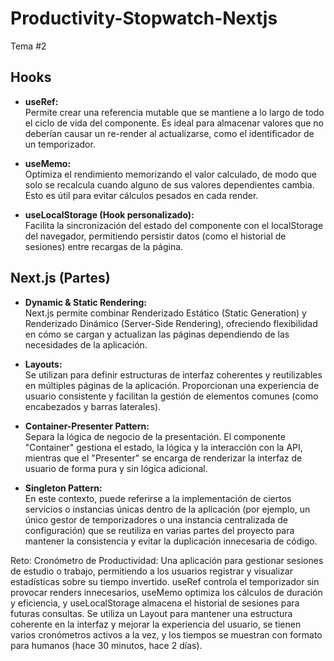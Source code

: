 # Productivity-Stopwatch-Nextjs
 
Tema #2

## Hooks

- **useRef:**  
  Permite crear una referencia mutable que se mantiene a lo largo de todo el ciclo de vida del componente. Es ideal para almacenar valores que no deberían causar un re-render al actualizarse, como el identificador de un temporizador.

- **useMemo:**  
  Optimiza el rendimiento memorizando el valor calculado, de modo que solo se recalcula cuando alguno de sus valores dependientes cambia. Esto es útil para evitar cálculos pesados en cada render.

- **useLocalStorage (Hook personalizado):**  
  Facilita la sincronización del estado del componente con el localStorage del navegador, permitiendo persistir datos (como el historial de sesiones) entre recargas de la página.

## Next.js (Partes)

- **Dynamic & Static Rendering:**  
  Next.js permite combinar Renderizado Estático (Static Generation) y Renderizado Dinámico (Server-Side Rendering), ofreciendo flexibilidad en cómo se cargan y actualizan las páginas dependiendo de las necesidades de la aplicación.

- **Layouts:**  
  Se utilizan para definir estructuras de interfaz coherentes y reutilizables en múltiples páginas de la aplicación. Proporcionan una experiencia de usuario consistente y facilitan la gestión de elementos comunes (como encabezados y barras laterales).

- **Container-Presenter Pattern:**  
  Separa la lógica de negocio de la presentación. El componente "Container" gestiona el estado, la lógica y la interacción con la API, mientras que el "Presenter" se encarga de renderizar la interfaz de usuario de forma pura y sin lógica adicional.

- **Singleton Pattern:**  
  En este contexto, puede referirse a la implementación de ciertos servicios o instancias únicas dentro de la aplicación (por ejemplo, un único gestor de temporizadores o una instancia centralizada de configuración) que se reutiliza en varias partes del proyecto para mantener la consistencia y evitar la duplicación innecesaria de código.

Reto:
    Cronómetro de Productividad: Una aplicación para gestionar sesiones de estudio o trabajo, permitiendo a los usuarios registrar y visualizar estadísticas sobre su tiempo invertido. useRef controla el temporizador sin provocar renders innecesarios, useMemo optimiza los cálculos de duración y eficiencia, y useLocalStorage almacena el historial de sesiones para futuras consultas. Se utiliza un Layout para mantener una estructura coherente en la interfaz y mejorar la experiencia del usuario, se tienen varios cronómetros activos a la vez, y los tiempos se muestran con formato para humanos (hace 30 minutos, hace 2 días).
